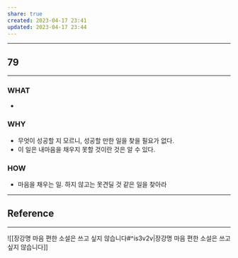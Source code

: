 ```yaml
---
share: true
created: 2023-04-17 23:41
updated: 2023-04-17 23:44
---
```


---
## 79
---
### WHAT
- 
### WHY
- 무엇이 성공할 지 모르니, 성공할 만한 일을 찾을 필요가 없다.
- 이 일은 내마음을 채우지 못할 것이란 것은 알 수 있다.
### HOW
- 마음을 채우는 일. 하지 않고는 못견딜 것 같은 일을 찾아라
---


## Reference
---
![[장강명  마음 편한 소설은 쓰고 싶지 않습니다#^is3v2v|장강명  마음 편한 소설은 쓰고 싶지 않습니다]]
